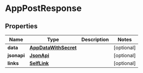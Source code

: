 

# AppPostResponse


## Properties

| Name | Type | Description | Notes |
|------------ | ------------- | ------------- | -------------|
|**data** | [**AppDataWithSecret**](AppDataWithSecret.md) |  |  [optional] |
|**jsonapi** | [**JsonApi**](JsonApi.md) |  |  [optional] |
|**links** | [**SelfLink**](SelfLink.md) |  |  [optional] |



